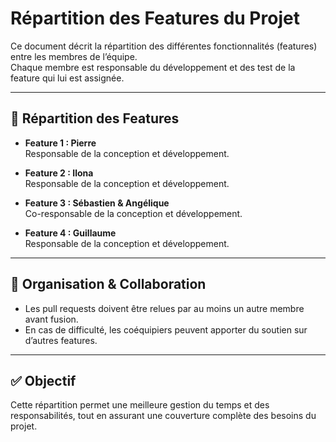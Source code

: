 # Répartition des Features du Projet

Ce document décrit la répartition des différentes fonctionnalités (features) entre les membres de l’équipe.  
Chaque membre est responsable du développement et des test de la feature qui lui est assignée.

---

## 📌 Répartition des Features

- **Feature 1 : Pierre**  
  Responsable de la conception et développement.

- **Feature 2 : Ilona**  
  Responsable de la conception et développement.

- **Feature 3 : Sébastien & Angélique**  
  Co-responsable de la conception et développement.

- **Feature 4 : Guillaume**  
  Responsable de la conception et développement.

---

## 🤝 Organisation & Collaboration

- Les pull requests doivent être relues par au moins un autre membre avant fusion.
- En cas de difficulté, les coéquipiers peuvent apporter du soutien sur d’autres features.

---

## ✅ Objectif

Cette répartition permet une meilleure gestion du temps et des responsabilités, tout en assurant une couverture complète des besoins du projet.
